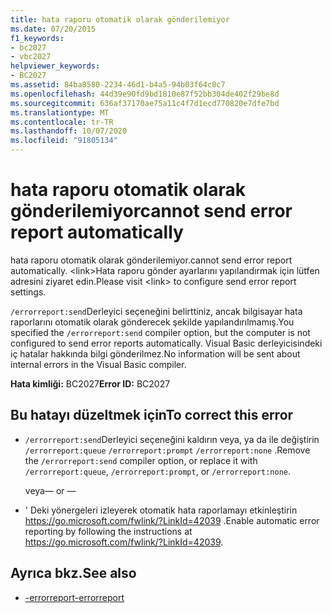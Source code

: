 ```yaml
---
title: hata raporu otomatik olarak gönderilemiyor
ms.date: 07/20/2015
f1_keywords:
- bc2027
- vbc2027
helpviewer_keywords:
- BC2027
ms.assetid: 84ba8580-2234-46d1-b4a5-94b03f64c0c7
ms.openlocfilehash: 44d39e90fd9bd1810e87f52bb304de402f29be8d
ms.sourcegitcommit: 636af37170ae75a11c4f7d1ecd770820e7dfe7bd
ms.translationtype: MT
ms.contentlocale: tr-TR
ms.lasthandoff: 10/07/2020
ms.locfileid: "91805134"
---
```

# <a name="cannot-send-error-report-automatically"></a><span data-ttu-id="16096-102">hata raporu otomatik olarak gönderilemiyor</span><span class="sxs-lookup"><span data-stu-id="16096-102">cannot send error report automatically</span></span>

<span data-ttu-id="16096-103">hata raporu otomatik olarak gönderilemiyor.</span><span class="sxs-lookup"><span data-stu-id="16096-103">cannot send error report automatically.</span></span> <span data-ttu-id="16096-104">\<link>Hata raporu gönder ayarlarını yapılandırmak için lütfen adresini ziyaret edin.</span><span class="sxs-lookup"><span data-stu-id="16096-104">Please visit \<link> to configure send error report settings.</span></span>

<span data-ttu-id="16096-105">`/errorreport:send`Derleyici seçeneğini belirttiniz, ancak bilgisayar hata raporlarını otomatik olarak gönderecek şekilde yapılandırılmamış.</span><span class="sxs-lookup"><span data-stu-id="16096-105">You specified the `/errorreport:send` compiler option, but the computer is not configured to send error reports automatically.</span></span> <span data-ttu-id="16096-106">Visual Basic derleyicisindeki iç hatalar hakkında bilgi gönderilmez.</span><span class="sxs-lookup"><span data-stu-id="16096-106">No information will be sent about internal errors in the Visual Basic compiler.</span></span>

<span data-ttu-id="16096-107">**Hata kimliği:** BC2027</span><span class="sxs-lookup"><span data-stu-id="16096-107">**Error ID:** BC2027</span></span>

## <a name="to-correct-this-error"></a><span data-ttu-id="16096-108">Bu hatayı düzeltmek için</span><span class="sxs-lookup"><span data-stu-id="16096-108">To correct this error</span></span>

- <span data-ttu-id="16096-109">`/errorreport:send`Derleyici seçeneğini kaldırın veya, ya da ile değiştirin `/errorreport:queue` `/errorreport:prompt` `/errorreport:none` .</span><span class="sxs-lookup"><span data-stu-id="16096-109">Remove the `/errorreport:send` compiler option, or replace it with `/errorreport:queue`, `/errorreport:prompt`, or `/errorreport:none`.</span></span>

     <span data-ttu-id="16096-110">veya</span><span class="sxs-lookup"><span data-stu-id="16096-110">— or —</span></span>

- <span data-ttu-id="16096-111">' Deki yönergeleri izleyerek otomatik hata raporlamayı etkinleştirin <https://go.microsoft.com/fwlink/?LinkId=42039> .</span><span class="sxs-lookup"><span data-stu-id="16096-111">Enable automatic error reporting by following the instructions at <https://go.microsoft.com/fwlink/?LinkId=42039>.</span></span>

## <a name="see-also"></a><span data-ttu-id="16096-112">Ayrıca bkz.</span><span class="sxs-lookup"><span data-stu-id="16096-112">See also</span></span>

- [<span data-ttu-id="16096-113">-errorreport</span><span class="sxs-lookup"><span data-stu-id="16096-113">-errorreport</span></span>](../reference/command-line-compiler/errorreport.md)
